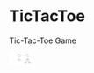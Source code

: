 # TicTacToe

Tic-Tac-Toe Game

<img align="left" alt="Git" width="40px" src="https://github.com/sat5297/LowLevelDesign/blob/master/TicTacToe/TicTacToe/TicTacToe_Class_Diagram.png" />
